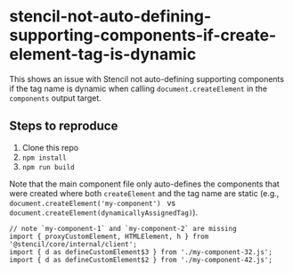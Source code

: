 # stencil-not-auto-defining-supporting-components-if-create-element-tag-is-dynamic

This shows an issue with Stencil not auto-defining supporting components if the tag name is dynamic when calling `document.createElement` in the `components` output target.

## Steps to reproduce

1. Clone this repo
2. `npm install`
3. `npm run build`

Note that the main component file only auto-defines the components that were created where both `createElement` and the tag name are static (e.g., `document.createElement('my-component') ` vs `document.createElement(dynamicallyAssignedTag)`).

```
// note `my-component-1` and `my-component-2` are missing
import { proxyCustomElement, HTMLElement, h } from '@stencil/core/internal/client';
import { d as defineCustomElement$3 } from './my-component-32.js';
import { d as defineCustomElement$2 } from './my-component-42.js';
```
